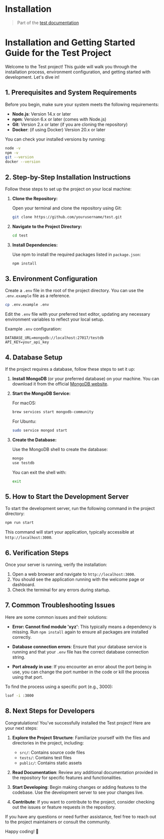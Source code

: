 # Installation

> Part of the [test documentation](README.md)

# Installation and Getting Started Guide for the Test Project

Welcome to the Test project! This guide will walk you through the installation process, environment configuration, and getting started with development. Let's dive in!

## 1. Prerequisites and System Requirements

Before you begin, make sure your system meets the following requirements:

- **Node.js**: Version 14.x or later
- **npm**: Version 6.x or later (comes with Node.js)
- **Git**: Version 2.x or later (if you are cloning the repository)
- **Docker**: (if using Docker) Version 20.x or later

You can check your installed versions by running:

```bash
node -v
npm -v
git --version
docker --version
```

## 2. Step-by-Step Installation Instructions

Follow these steps to set up the project on your local machine:

1. **Clone the Repository:**

   Open your terminal and clone the repository using Git:

   ```bash
   git clone https://github.com/yourusername/test.git
   ```

2. **Navigate to the Project Directory:**

   ```bash
   cd test
   ```

3. **Install Dependencies:**

   Use npm to install the required packages listed in `package.json`:

   ```bash
   npm install
   ```

## 3. Environment Configuration

Create a `.env` file in the root of the project directory. You can use the `.env.example` file as a reference.

```bash
cp .env.example .env
```

Edit the `.env` file with your preferred text editor, updating any necessary environment variables to reflect your local setup.

Example `.env` configuration:

```
DATABASE_URL=mongodb://localhost:27017/testdb
API_KEY=your_api_key
```

## 4. Database Setup

If the project requires a database, follow these steps to set it up:

1. **Install MongoDB** (or your preferred database) on your machine. You can download it from the official [MongoDB website](https://www.mongodb.com/try/download/community).

2. **Start the MongoDB Service:**

   For macOS:

   ```bash
   brew services start mongodb-community
   ```

   For Ubuntu:

   ```bash
   sudo service mongod start
   ```

3. **Create the Database:**

   Use the MongoDB shell to create the database:

   ```bash
   mongo
   use testdb
   ```

   You can exit the shell with:

   ```bash
   exit
   ```

## 5. How to Start the Development Server

To start the development server, run the following command in the project directory:

```bash
npm run start
```

This command will start your application, typically accessible at `http://localhost:3000`.

## 6. Verification Steps

Once your server is running, verify the installation:

1. Open a web browser and navigate to `http://localhost:3000`.
2. You should see the application running with the welcome page or dashboard.
3. Check the terminal for any errors during startup.

## 7. Common Troubleshooting Issues

Here are some common issues and their solutions:

- **Error: Cannot find module 'xyz'**: This typically means a dependency is missing. Run `npm install` again to ensure all packages are installed correctly.

- **Database connection errors**: Ensure that your database service is running and that your `.env` file has the correct database connection string.

- **Port already in use**: If you encounter an error about the port being in use, you can change the port number in the code or kill the process using that port.

To find the process using a specific port (e.g., 3000):

```bash
lsof -i :3000
```

## 8. Next Steps for Developers

Congratulations! You've successfully installed the Test project! Here are your next steps:

1. **Explore the Project Structure**: Familiarize yourself with the files and directories in the project, including:

   - `src/`: Contains source code files
   - `tests/`: Contains test files
   - `public/`: Contains static assets

2. **Read Documentation**: Review any additional documentation provided in the repository for specific features and functionalities.

3. **Start Developing**: Begin making changes or adding features to the codebase. Use the development server to see your changes live.

4. **Contribute**: If you want to contribute to the project, consider checking out the issues or feature requests in the repository.

If you have any questions or need further assistance, feel free to reach out to the project maintainers or consult the community.

Happy coding! 🚀